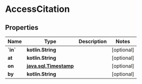 
# AccessCitation

## Properties
Name | Type | Description | Notes
------------ | ------------- | ------------- | -------------
**&#x60;in&#x60;** | **kotlin.String** |  |  [optional]
**at** | **kotlin.String** |  |  [optional]
**on** | [**java.sql.Timestamp**](java.sql.Timestamp.md) |  |  [optional]
**by** | **kotlin.String** |  |  [optional]



